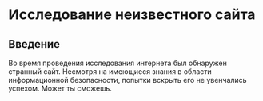 # Исследование неизвестного сайта

## Введение
Во время проведения исследования интернета был обнаружен странный сайт. Несмотря на имеющиеся знания в области информационной безопасности, попытки вскрыть его не увенчались успехом. Может ты сможешь.
